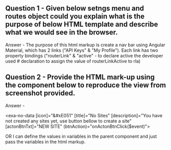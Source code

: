 ## Question 1 - Given below setngs menu and routes object could you explain what is the purpose of below HTML template and describe what we would see in the browser.

Answer - The purpose of this html markup is create a nav bar using Angular Material, which has 2 links ("API Keys" & "My Profile"). Each link has two property bindings ("routerLink" & "active" - to declare active the developer used # declaration to assign the value of routerLinkActive to rla)

## Question 2 - Provide the HTML mark-up using the component below to reproduce the view from screenshot provided.

Answer -

<exa-no-data [icon]="&#xE051" [title]="No Sites" [description]="You have not created any sites yet, use button bellow to create a site" [actonBtnTxt]="NEW SITE" (btnAction)="onActonBtnClick($event)">

OR I can define the values in variables in the parent component and just pass the variables in the html markup.



